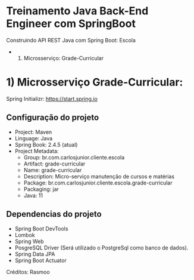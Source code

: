 # Treinamento Java Back-End Engineer com SpringBoot 

Construindo API REST Java com Spring Boot: Escola

- 1) Microsserviço: Grade-Curricular


# 1) Microsserviço Grade-Curricular:

Spring Initializr: https://start.spring.io

## Configuração do projeto
- Project: Maven
- Linguage: Java
- Spring Book: 2.4.5 (atual)
- Project Metadata:
	- Group: br.com.carlosjunior.cliente.escola
	- Artifact: grade-curricular
	- Name: grade-curricular
	- Description: Micro-serviço manutenção de cursos e matérias
	- Package: br.com.carlosjunior.cliente.escola.grade-curricular
	- Packaging: jar
	- Java: 11
	
## Dependencias do projeto
- Spring Boot DevTools
- Lombok
- Spring Web
- PosgreSQL Driver (Será utilizado o PostgreSql como banco de dados).
- Spring Data JPA
- Spring Boot Actuator






Créditos: Rasmoo